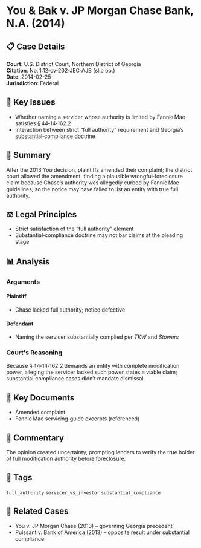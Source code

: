 # You & Bak v. JP Morgan Chase Bank, N.A. (2014)

## 📋 Case Details
**Court**: U.S. District Court, Northern District of Georgia  
**Citation**: No. 1:12‑cv‑202‑JEC‑AJB (slip op.)  
**Date**: 2014-02-25  
**Jurisdiction**: Federal

## 🔑 Key Issues
- Whether naming a servicer whose authority is limited by Fannie Mae satisfies § 44‑14‑162.2  
- Interaction between strict “full authority” requirement and Georgia’s substantial‑compliance doctrine

## 📝 Summary
After the 2013 *You* decision, plaintiffs amended their complaint; the district court allowed the amendment, finding a plausible wrongful‑foreclosure claim because Chase’s authority was allegedly curbed by Fannie Mae guidelines, so the notice may have failed to list an entity with true full authority.

## ⚖️ Legal Principles
- Strict satisfaction of the “full authority” element  
- Substantial‑compliance doctrine may not bar claims at the pleading stage  

## 📊 Analysis
### Arguments
#### Plaintiff
- Chase lacked full authority; notice defective  

#### Defendant
- Naming the servicer substantially complied per *TKW* and *Stowers*  

### Court's Reasoning
Because § 44‑14‑162.2 demands an entity with complete modification power, alleging the servicer lacked such power states a viable claim; substantial‑compliance cases didn’t mandate dismissal.

## 📑 Key Documents
- Amended complaint  
- Fannie Mae servicing‑guide excerpts (referenced)  

## 💭 Commentary
The opinion created uncertainty, prompting lenders to verify the true holder of full modification authority before foreclosure.

## 🔖 Tags
`full_authority` `servicer_vs_investor` `substantial_compliance`

## 🔗 Related Cases
- You v. JP Morgan Chase (2013) – governing Georgia precedent  
- Puissant v. Bank of America (2013) – opposite result under substantial compliance
